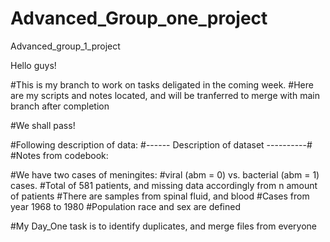 # Advanced_Group_one_project
Advanced_group_1_project

Hello guys! 

#This is my branch to work on tasks deligated in the coming week. 
#Here are my scripts and notes located, and will be tranferred to merge with main branch after completion


#We shall pass!


#Following description of data:
#------ Description of dataset ----------#
#Notes from codebook:

#We have two cases of meningites:
  #viral (abm = 0) vs. bacterial (abm = 1) cases. 
  #Total of 581 patients, and missing data accordingly from n amount of patients
  #There are samples from spinal fluid, and blood
  #Cases from year 1968 to 1980
  #Population race and sex are defined

#My Day_One task is to identify duplicates, and merge files from everyone


